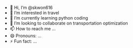 - 👋 Hi, I’m @skwon616
- 👀 I’m interested in travel
- 🌱 I’m currently learning python coding
- 💞️ I’m looking to collaborate on transportation optimization
- 📫 How to reach me ...
- 😄 Pronouns: ...
- ⚡ Fun fact: ...

<!---
skwon616/skwon616 is a ✨ special ✨ repository because its `README.md` (this file) appears on your GitHub profile.
You can click the Preview link to take a look at your changes.
--->
